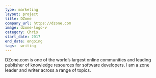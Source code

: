 ```yaml
---
type: marketing
layout: project
title: DZone
company_url: https://dzone.com
image: dzone-logo-v
category: Chris
start_date: 2017
end_date: ongoing
tags:  writing
---
```


DZone.com is one of the world’s largest online communities and leading publisher of knowledge resources for software developers. I am a zone leader and writer across a range of topics. 
